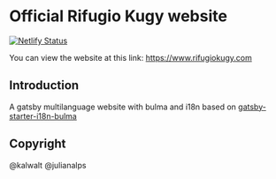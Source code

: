 #  Official Rifugio Kugy website

[![Netlify Status](https://api.netlify.com/api/v1/badges/1963bc4f-1070-48e3-8f6a-9c34f4ba5193/deploy-status)](https://app.netlify.com/sites/rifugiokugy/deploys)

You can view the website at this link: https://www.rifugiokugy.com

## Introduction

A gatsby multilanguage website with bulma and i18n based on [gatsby-starter-i18n-bulma](https://github.com/kalwalt/gatsby-starter-i18n-bulma)

## Copyright

@kalwalt @julianalps
